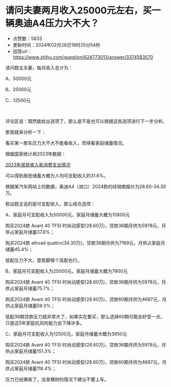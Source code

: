 # 请问夫妻两月收入25000元左右，买一辆奥迪A4压力大不大？
- 点赞数：5833
- 更新时间：2024年02月26日18时25分54秒
- 回答url：https://www.zhihu.com/question/624773013/answer/3374583570
<body>
 <p data-pid="DchIC6NO">请问题主夫妻，每月收入总计为：</p>
 <p data-pid="P5SCL09W">A、50000元</p>
 <p data-pid="eDlLFChZ">B、25000元</p>
 <p data-pid="tO-ceFQv">C、12500元</p>
 <p class="ztext-empty-paragraph"><br></p>
 <p data-pid="cJVX2WMy">评论区说：既然能给出选项了，那么是不是也可以根据这些选项进行下一步分析。</p>
 <p data-pid="z1EnVJWF">那我就来分析一下：</p>
 <p data-pid="LhSLPoiO">看买某一款车压力大不大不能看收入，而得看家庭储蓄情况。</p>
 <p data-pid="TFO5aoAi">根据国家统计局2023年数据：</p>
 <p data-pid="Bc1da0r2"><a href="https://link.zhihu.com/?target=https%3A//www.stats.gov.cn/sj/zxfb/202401/t20240116_1946622.html" class=" wrap external" target="_blank" rel="nofollow noreferrer">2023年居民收入和消费支出情况</a></p>
 <p data-pid="-PJsU-yk">可以得到居民储蓄大概为人均可支配收入的31.6%。</p>
 <p data-pid="yL6p-VkA">根据某汽车网站上的数据，奥迪A4（进口）2024款的经销商报价为28.60-34.30万。</p>
 <p data-pid="BQunqksP">假设题主说的是可支配收入，那么结合选项：</p>
 <p data-pid="65MITi-h">A、家庭月可支配收入为50000元，家庭月储蓄大概为15800元</p>
 <p data-pid="CDq9Tj1V">购买2024款 Avant 40 TFSI 时尚动感型(28.60万)，贷款36期月供为5978元，月供占家庭月储蓄37.8%；</p>
 <p data-pid="GAfWweIW">购买2024款 allroad quattro(34.30万)，贷款36期月供为7169元，月供占家庭月储蓄45.4%；</p>
 <p data-pid="_8zynfz6">低配压力不大，垫垫脚够个高配也行。</p>
 <p data-pid="ChUreco8">B、家庭月可支配收入为25000元，家庭月储蓄大概为7900元</p>
 <p data-pid="c8KJQHZY">购买2024款 Avant 40 TFSI 时尚动感型(28.60万)，贷款36期月供为5978元，月供占家庭月储蓄75.7%；</p>
 <p data-pid="keNVdXFf">购买2024款 Avant 40 TFSI 时尚动感型(28.60万)，贷款60期月供为4687元，月供占家庭月储蓄59.3%；</p>
 <p data-pid="O1MeWXMy">低配36期贷款压力就非常大了，如果实在要买，那么选择60期可能会好受一点，只是这5年家庭抗风险能力会下降许多。</p>
 <p data-pid="I57exkYb">C、家庭月可支配收入为12500元，家庭月储蓄大概为3950元</p>
 <p data-pid="vEx5poEF">购买2024款 Avant 40 TFSI 时尚动感型(28.60万)，贷款36期月供为5978元，月供占家庭月储蓄151.3%；</p>
 <p data-pid="pQNd3YzF">购买2024款 Avant 40 TFSI 时尚动感型(28.60万)，贷款60期月供为4687元，月供占家庭月储蓄118.4%；</p>
 <p data-pid="AuofLr9F">压力已经爆表了，没发横财的情况下建议不要上车。</p>
</body>